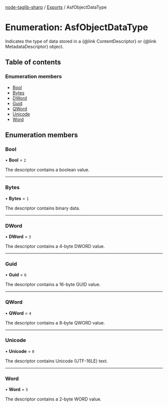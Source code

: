 [node-taglib-sharp](../README.md) / [Exports](../modules.md) / AsfObjectDataType

# Enumeration: AsfObjectDataType

Indicates the type of data stored in a {@link ContentDescriptor} or {@link MetadataDescriptor} object.

## Table of contents

### Enumeration members

- [Bool](AsfObjectDataType.md#bool)
- [Bytes](AsfObjectDataType.md#bytes)
- [DWord](AsfObjectDataType.md#dword)
- [Guid](AsfObjectDataType.md#guid)
- [QWord](AsfObjectDataType.md#qword)
- [Unicode](AsfObjectDataType.md#unicode)
- [Word](AsfObjectDataType.md#word)

## Enumeration members

### Bool

• **Bool** = `2`

The descriptor contains a boolean value.

___

### Bytes

• **Bytes** = `1`

The descriptor contains binary data.

___

### DWord

• **DWord** = `3`

The descriptor contains a 4-byte DWORD value.

___

### Guid

• **Guid** = `6`

The descriptor contains a 16-byte GUID value.

___

### QWord

• **QWord** = `4`

The descriptor contains a 8-byte QWORD value.

___

### Unicode

• **Unicode** = `0`

The descriptor contains Unicode (UTF-16LE) text.

___

### Word

• **Word** = `5`

The descriptor contains a 2-byte WORD value.

